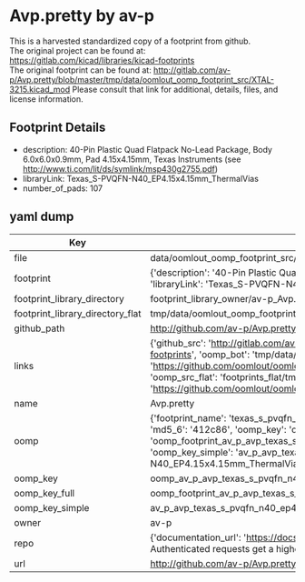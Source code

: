 # Avp.pretty by av-p  
This is a harvested standardized copy of a footprint from github.  
The original project can be found at:  
https://gitlab.com/kicad/libraries/kicad-footprints  
The original footprint can be found at:
http://gitlab.com/av-p/Avp.pretty/blob/master/tmp/data/oomlout_oomp_footprint_src/XTAL-3215.kicad_mod
Please consult that link for additional, details, files, and license information.  
## Footprint Details
* description: 40-Pin Plastic Quad Flatpack No-Lead Package, Body 6.0x6.0x0.9mm, Pad 4.15x4.15mm, Texas Instruments (see http://www.ti.com/lit/ds/symlink/msp430g2755.pdf)  
* libraryLink: Texas_S-PVQFN-N40_EP4.15x4.15mm_ThermalVias  
* number_of_pads: 107  
## yaml dump  
| Key | Value |  
| --- | --- |  
| file | data/oomlout_oomp_footprint_src/Avp.pretty/Texas_S-PVQFN-N40_EP4.15x4.15mm_ThermalVias.kicad_mod |  
| footprint | {'description': '40-Pin Plastic Quad Flatpack No-Lead Package, Body 6.0x6.0x0.9mm, Pad 4.15x4.15mm, Texas Instruments (see http://www.ti.com/lit/ds/symlink/msp430g2755.pdf)', 'libraryLink': 'Texas_S-PVQFN-N40_EP4.15x4.15mm_ThermalVias', 'number_of_pads': 107} |  
| footprint_library_directory | footprint_library_owner/av-p_Avp.pretty |  
| footprint_library_directory_flat | tmp/data/oomlout_oomp_footprint_src/footprints_flat/av_p_avp_texas_s_pvqfn_n40_ep4_15x4_15mm_thermalvias/working |  
| github_path | http://github.com/av-p/Avp.pretty/blob/master/tmp/data/oomlout_oomp_footprint_src/Texas_S-PVQFN-N40_EP4.15x4.15mm_ThermalVias.kicad_mod |  
| links | {'github_src': 'http://gitlab.com/av-p/Avp.pretty/blob/master/tmp/data/oomlout_oomp_footprint_src/XTAL-3215.kicad_mod', 'github_src_repo': 'https://gitlab.com/kicad/libraries/kicad-footprints', 'oomp_bot': 'tmp/data/oomlout_oomp_footprint_src/footprints/av_p_avp_texas_s_pvqfn_n40_ep4_15x4_15mm_thermalvias/working', 'oomp_bot_github': 'https://github.com/oomlout/oomlout_oomp_footprint_bot/tree/main/tmp/data/oomlout_oomp_footprint_src/footprints/av_p_avp_texas_s_pvqfn_n40_ep4_15x4_15mm_thermalvias/working', 'oomp_src_flat': 'footprints_flat/tmp/data/oomlout_oomp_footprint_src/footprints_flat/av_p_avp_texas_s_pvqfn_n40_ep4_15x4_15mm_thermalvias/working', 'oomp_src_flat_github': 'https://github.com/oomlout/oomlout_oomp_footprint_src/tree/main/tmp/data/oomlout_oomp_footprint_src/footprints_flat/av_p_avp_texas_s_pvqfn_n40_ep4_15x4_15mm_thermalvias/working'} |  
| name | Avp.pretty |  
| oomp | {'footprint_name': 'texas_s_pvqfn_n40_ep4_15x4_15mm_thermalvias', 'library_name': 'avp', 'md5': '412c86592cc793dda1c9d6ba94b83f59', 'md5_10': '412c86592c', 'md5_5': '412c8', 'md5_6': '412c86', 'oomp_key': 'oomp_av_p_avp_texas_s_pvqfn_n40_ep4_15x4_15mm_thermalvias', 'oomp_key_extra': 'oomp_footprint_av_p_avp_texas_s_pvqfn_n40_ep4_15x4_15mm_thermalvias', 'oomp_key_full': 'oomp_footprint_av_p_avp_texas_s_pvqfn_n40_ep4_15x4_15mm_thermalvias_412c86', 'oomp_key_simple': 'av_p_avp_texas_s_pvqfn_n40_ep4_15x4_15mm_thermalvias', 'original_filename': 'data/oomlout_oomp_footprint_src/Avp.pretty/Texas_S-PVQFN-N40_EP4.15x4.15mm_ThermalVias.kicad_mod', 'owner_name': 'av_p'} |  
| oomp_key | oomp_av_p_avp_texas_s_pvqfn_n40_ep4_15x4_15mm_thermalvias |  
| oomp_key_full | oomp_footprint_av_p_avp_texas_s_pvqfn_n40_ep4_15x4_15mm_thermalvias |  
| oomp_key_simple | av_p_avp_texas_s_pvqfn_n40_ep4_15x4_15mm_thermalvias |  
| owner | av-p |  
| repo | {'documentation_url': 'https://docs.github.com/rest/overview/resources-in-the-rest-api#rate-limiting', 'message': "API rate limit exceeded for 84.66.142.224. (But here's the good news: Authenticated requests get a higher rate limit. Check out the documentation for more details.)"} |  
| url | http://github.com/av-p/Avp.pretty |  

